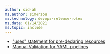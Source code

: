 ```yaml
---
author: sid-ah
ms.author: simerzou
ms.technology: devops-release-notes
ms.date: 01/14/2021
ms.topic: include
---
```


- ["uses" statement for pre-declaring resources](#uses-statement-for-pre-declaring-resources)
- [Manual Validation for YAML pipelines](#manual-validation-for-yaml-pipelines)
